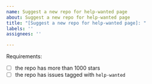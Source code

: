 ```yaml
---
name: Suggest a new repo for help-wanted page
about: Suggest a new repo for help-wanted page
title: "[Suggest a new repo for help-wanted page]: "
labels: ''
assignees: ''

---
```


Requirements: 
- [ ] the repo has more than 1000 stars
- [ ] the repo has issues tagged with `help-wanted`
